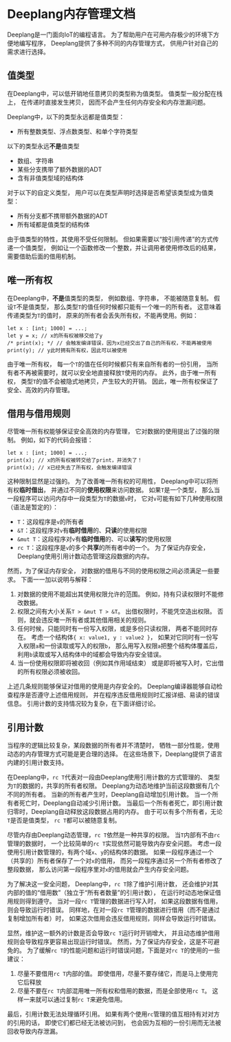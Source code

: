 # Deeplang内存管理文档

Deeplang是一门面向IoT的编程语言。
为了帮助用户在可用内存极少的环境下方便地编写程序，
Deeplang提供了多种不同的内存管理方式，
供用户针对自己的需求进行选择。

## 值类型
在Deeplang中，可以低开销地任意拷贝的类型称为值类型。
值类型一般分配在栈上，
在传递时直接发生拷贝，
因而不会产生任何内存安全和内存泄漏问题。

Deeplang中，以下的类型永远都是值类型：

- 所有整数类型、浮点数类型、和单个字符类型

以下的类型永远**不是**值类型
- 数组、字符串
- 某些分支携带了额外数据的ADT
- 含有非值类型域的结构体

对于以下的自定义类型，
用户可以在类型声明时选择是否希望该类型成为值类型：

- 所有分支都不携带额外数据的ADT
- 所有域都是值类型的结构体

由于值类型的特性，其使用不受任何限制。
但如果需要以“按引用传递”的方式传递一个值类型，
例如让一个函数修改一个整数，并让调用者使用修改后的结果，
需要借助后面的借用机制。

## 唯一所有权
在Deeplang中，**不是**值类型的类型，
例如数组、字符串，
不能被随意复制。
假设`T`不是值类型，
那么类型`T`的值任何时候都只能有一个唯一的所有者。
这意味着传递类型为`T`的值时，
原来的所有者会丢失所有权，不能再使用。例如：

    let x : [int; 1000] = ...;
    let y = x; // x的所有权被移交给了y
    /* print(x); */ // 会触发编译错误，因为x已经交出了自己的所有权，不能再被使用
    print(y); // y此时拥有所有权，因此可以被使用

由于唯一所有权，
每一个`T`的值在任何时候都只有来自所有者的一份引用，
当所有者不再被需要时，就可以安全地直接释放`T`使用的内存。
此外，由于唯一所有权，
类型`T`的值不会被隐式地拷贝，产生较大的开销。
因此，唯一所有权保证了安全、高效的内存管理。

## 借用与借用规则
尽管唯一所有权能够保证安全高效的内存管理，
它对数据的使用提出了过强的限制。
例如，如下的代码会报错：

    let x : [int; 1000] = ...;
    print(x); // x的所有权被转交给了print，并消失了！
    print(x); // x已经失去了所有权，会触发编译错误

这种限制显然是过强的。
为了改善唯一所有权的可用性，
Deeplang中可以将所有权**临时借出**，
并通过不同的**使用权限**来访问数据。
如果`T`是一个类型，
那么当一段程序可以访问内存中一段类型为`T`的数据`v`时，
它对`v`可能有如下几种使用权限（语法是暂定的）：

- `T`：这段程序是`v`的所有者
- `&T`：这段程序对`v`有**临时借用**的、**只读**的使用权限
- `&mut T`：这段程序对`v`有**临时借用**的、可以**读写**的使用权限
- `rc T`：这段程序是`v`的多个**共享**的所有者中的一个。
为了保证内存安全，Deeplang使用引用计数动态管理这段数据的内存。

然而，为了保证内存安全，
对数据的借用与不同的使用权限之间必须满足一些要求。
下面一一加以说明与解释：

1. 对数据的使用不能超出其使用权限允许的范围。
例如，持有只读权限时不能修改数据。
1. 权限之间有大小关系`T > &mut T > &T`。
出借权限时，不能凭空造出权限。
否则，就会违反唯一所有者或其他借用相关的规则。
1. 任何时候，只能同时有一份写入权限，或是多份只读权限，
两者不能同时存在。
考虑一个结构体`{ x: value1, y : value2 }`，
如果对它同时有一份写入权限`a`和一份读取或写入的权限`b`，
那么用写入权限`a`把整个结构体覆盖后，
利用`b`读取或写入结构体中的域都会导致内存安全错误。
1. 当一份使用权限即将被收回（例如其作用域结束）
或是即将被写入时，它出借的所有权限必须被收回。

上述几条规则能够保证对借用的使用是内存安全的。
Deeplang编译器能够自动检查程序是否遵守上述借用规则，
并在程序违反借用规则时汇报详细、易读的错误信息。
引用计数的支持情况较为复杂，在下面详细讨论。


## 引用计数
当程序的逻辑比较复杂，某段数据的所有者并不清楚时，
牺牲一部分性能，使用动态的内存管理方式可能是更合理的选择。
在这些场景下，Deeplang提供了语言内建的引用计数支持。

在Deeplang中，`rc T`代表对一段由Deeplang使用引用计数的方式管理的、
类型为`T`的数据的，共享的所有者权限。
Deeplang为动态地维护当前这段数据有几个不同的所有者。
当新的所有者产生时，Deeplang自动增加引用计数。
当一个所有者死亡时，Deeplang自动减少引用计数。
当最后一个所有者死亡，即引用计数归零时，Deeplang自动释放这段数据占用的内存。
由于可以有多个所有者，无论`T`是否是值类型，
`rc T`都可以被随意复制。

尽管内存由Deeplang动态管理，`rc T`依然是一种共享的权限。
当`T`内部有不由`rc`管理的数据时，
一个比较简单的`rc T`实现依然可能导致内存安全问题。
考虑一段使用引用计数管理的，有两个域`x`、`y`的结构体的数据。
如果一段程序通过一个（共享的）所有者保存了一个对`x`的借用，
而另一段程序通过另一个所有者修改了整段数据，
那么访问第一段程序里对`x`的借用就会产生内存安全问题。

为了解决这一安全问题，
Deeplang中，`rc T`除了维护引用计数，
还会维护对其内部的值的“借用数”（独立于“所有者数量”的引用计数），
在运行时动态地保证借用规则得到遵守。
当对一段`rc T`管理的数据进行写入时，
如果这段数据有借用，则会导致运行时错误。
同样地，在对一段`rc T`管理的数据进行借用（而不是通过复制增加所有者）时，
如果这次借用会违反借用规则，同样会导致运行时错误。

显然，维护这一额外的计数是否会导致`rc T`运行时开销增大，
并且动态维护借用规则会导致程序更容易出现运行时错误。
然而，为了保证内存安全，这是不可避免的。
为了缓解`rc T`的性能问题和运行时错误问题，下面是对`rc T`的使用的一些建议：

1. 尽量不要借用`rc T`内部的值。
即使借用，尽量不要存储它，而是马上使用完它后释放
1. 尽量不要在`rc T`内部混用唯一所有权和借用的数据，而是全部使用`rc T`。
这样一来就可以通过复制`rc T`来避免借用。

最后，引用计数无法处理循环引用。
如果有两个使用`rc`管理的值互相持有对对方的引用的话，
即使它们都已经无法被访问到，
也会因为互相的一份引用而无法被回收导致内存泄漏。
